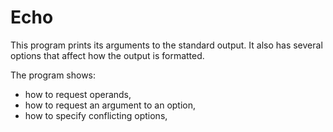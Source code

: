 # Echo

This program prints its arguments to the standard output.
It also has several options that affect how the output is formatted.

The program shows:

- how to request operands,
- how to request an argument to an option,
- how to specify conflicting options,
